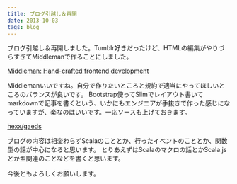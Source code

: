 ```yaml
---
title: ブログ引越し＆再開
date: 2013-10-03
tags: blog
---
```

ブログ引越し＆再開しました。Tumblr好きだったけど、HTMLの編集がやりづらすぎてMiddlemanで作ることにしました。

[Middleman: Hand-crafted frontend development](http://middlemanapp.com/ "Middleman: Hand-crafted frontend development")

Middlemanいいですね。自分で作りたいところと規約で適当にやってほしいところのバランスが良いです。
Bootstrap使ってSlimでレイアウト書いてmarkdownで記事を書くという、いかにもエンジニアが手抜きで作った感じになっていますが、楽なのはいいです。一応ソースも上げておきます。

[hexx/gaeds](https://github.com/hexx/gaeds "hexx/gaeds")

ブログの内容は相変わらずScalaのこととか、行ったイベントのこととか、関数型の話が中心になると思います。
とりあえずはScalaのマクロの話とかScala.jsとか型関連のことなどを書くと思います。

今後ともよろしくお願いします。
